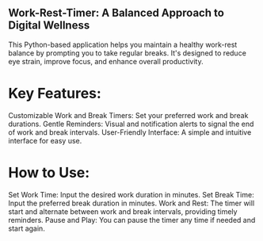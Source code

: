 ## Work-Rest-Timer: A Balanced Approach to Digital Wellness

This Python-based application helps you maintain a healthy work-rest balance by prompting you to take regular breaks. It's designed to reduce eye strain, improve focus, and enhance overall productivity.

# Key Features:
Customizable Work and Break Timers: Set your preferred work and break durations.
Gentle Reminders: Visual and notification alerts to signal the end of work and break intervals.
User-Friendly Interface: A simple and intuitive interface for easy use.

# How to Use:
Set Work Time: Input the desired work duration in minutes.
Set Break Time: Input the preferred break duration in minutes.
Work and Rest: The timer will start and alternate between work and break intervals, providing timely reminders.
Pause and Play: You can pause the timer any time if needed and start again.
